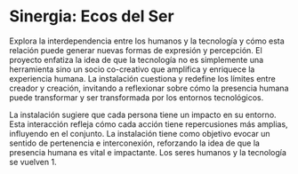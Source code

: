 # Sinergia: Ecos del Ser

Explora la interdependencia entre los humanos y la tecnología y cómo esta relación puede generar nuevas formas de expresión y percepción. El proyecto enfatiza la idea de que la tecnología no es simplemente una herramienta sino un socio co-creativo que amplifica y enriquece la experiencia humana. La instalación cuestiona y redefine los límites entre creador y creación, invitando a reflexionar sobre cómo la presencia humana puede transformar y ser transformada por los entornos tecnológicos.

La instalación sugiere que cada persona tiene un impacto en su entorno. Esta interacción refleja cómo cada acción tiene repercusiones más amplias, influyendo en el conjunto.
La instalación tiene como objetivo evocar un sentido de pertenencia e interconexión, reforzando la idea de que la presencia humana es vital e impactante. Los seres humanos y la tecnología se vuelven 1. 
